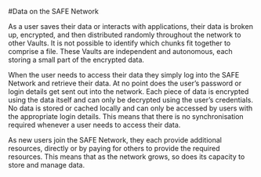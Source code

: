 #Data on the SAFE Network

As a user saves their data or interacts with applications, their data is broken up, encrypted, and then distributed randomly throughout the network to other Vaults. It is not possible to identify which chunks fit together to comprise a file. These Vaults are independent and autonomous, each storing a small part of the encrypted data.

When the user needs to access their data they simply log into the SAFE Network and retrieve their data. At no point does the user’s password or login details get sent out into the network. Each piece of data is encrypted using the data itself and can only be decrypted using the user’s credentials. No data is stored or cached locally and can only be accessed by users with the appropriate login details. This means that there is no synchronisation required whenever a user needs to access their data.

As new users join the SAFE Network, they each provide additional resources, directly or by paying for others to provide the required resources. This means that as the network grows, so does its capacity to store and manage data.
